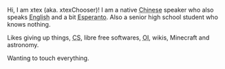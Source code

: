 <!-- markdownlint-disable MD033 -->
<!-- markdownlint-disable-next-line MD041 -->
Hi, I am xtex (aka. xtexChooser)! I am a native <abbr title="zh-cmn-Hans,zh-Hans,zh-CN,zh">Chinese</abbr> speaker who also speaks <abbr title="eng,en-US,en">English</abbr> and a bit <abbr title="eo">Esperanto</abbr>. Also a senior high school student who knows nothing.

Likes giving up things, <abbr title="computer science">CS</abbr>, libre free softwares, <abbr title="Informatics Olympiad">OI</abbr>, wikis, Minecraft and astronomy.

Wanting to touch everything.
